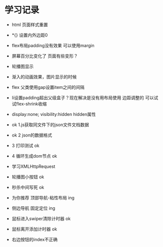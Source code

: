 # 学习记录
- html 页面样式重置
 - *{} 设置内外边距0
- flex布局padding没有效果 可以使用margin
- 屏幕百分比变化了 页面有些变形？
- 轮播图显示
- 渐入的动画效果，图片显示的时候
- flex 父类使用gap设置item之间的间隔
- li设置padding超出父级盒子？现在解决是没有用布局使用 边距调整的 可以试试flex-shrink收缩  
- display:none; visibility:hidden hidden属性
- ok 1.js获取同文件下的json文件文档数据
- ok 2 json的数据格式
- 3 打印测试 ok
- 4 循环生成dom节点 ok
- 学习XMLHttpRequest

- 轮播图小按钮 ok
- 秒杀中间写死 ok 
- 为你推荐 顶部导航-粘性布局 ing
- 侧边导航 固定定位 ing

- 鼠标进入swiper清除计时器 ok
- 鼠标离开添加计时器 ok
- 右边按钮的index不正确

